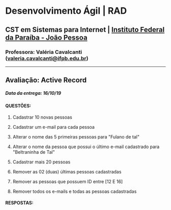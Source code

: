 # Desenvolvimento Ágil | RAD

## CST em Sistemas para Internet | [Instituto Federal da Paraíba - João Pessoa](https://www.ifpb.edu.br/joaopessoa)

### Professora: Valéria Cavalcanti (valeria.cavalcanti@ifpb.edu.br)

***

## Avaliação: Active Record

##### Data da entrega: 16/10/19

#### QUESTÕES:

1. Cadastrar 10 novas pessoas

2. Cadastrar um e-mail para cada pessoa

3. Alterar o nome das 5 primeiras pessoas para "Fulano de tal"

4. Alterar o nome da pessoa que possui o último e-mail cadastrado para "Beltraninha de Tal"

5. Cadastrar mais 20 pessoas

6. Remover as 02 (duas) últimas pessoas cadastradas

7. Remover as pessoas que possuem ID entre [12 E 16]

8. Remover todos os e-mails e todas as pessoas cadastradas

#### RESPOSTAS:

